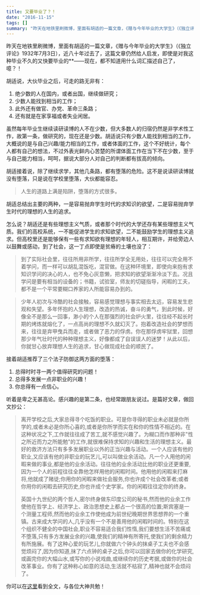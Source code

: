 ```yaml
---
title: 又要毕业了？！
date: "2016-11-15"
tags: []
summary: "昨天在地铁里刷微博，里面有胡适的一篇文章，《赠与今年毕业的大学生》（《独立评论》1932年7月3日），近八十年过去了，这篇文章仍然给人启发，即使是对我这种毕业不久的又快要毕业的**—现在，都不知道用什么词汇描述自己了，噫？！"
---
```

昨天在地铁里刷微博，里面有胡适的一篇文章，《赠与今年毕业的大学生》（《独立评论》1932年7月3日），近八十年过去了，这篇文章仍然给人启发，即使是对我这种毕业不久的又快要毕业的**——现在，都不知道用什么词汇描述自己了，噫？！

胡适说，大伙毕业之后，可走的路无非有：

  1. 绝少数的人在国内，或者出国，继续做研究；
  2. 少数人能找到相当的工作；
  3. 此外还有做官、办党、革命三条路；
  4. 还有就是在家享福或者失业闲居。

虽然每年毕业生继续读研读博的人不在少数，但大多数人的归宿仍然是非学术性工作，故第一条，做研究的，现在还是少数。胡适说只有少数人能找到相当的工作，大概说的是与自己兴趣/能力相当的工作，或者体面的工作，这个不好统计，每个人都有自己的想法，不过外表光鲜内心苦楚的所谓体面工作在当下不在少数，至于与自己能力相当，呵呵，据说大部分人对自己的判断都有拔高的倾向。

胡适接着说，除了继续求学，其他几条路，都有堕落的危险。这不是说读研读博就没有堕落，只是说在学校里堕落，大伙都能容忍。

>人生的道路上满是陷阱，堕落的方式很多。

胡适总结出主要的两种，一是容易抛弃学生时代的求知识的欲望，二是容易抛弃学生时代的理想的人生的追求。

怎么说？胡适还是有些理想主义气质，或者那个时代的大学还存有某些理想主义气质。我们的高校系统，一不能促进学生的求知欲望，二不能鼓励学生的理想主义追求。但高校里还是能够保有一些有求知欲有理想的年轻人，相互期许，并给旁边人以鼓舞或感动，到了社会，这一丁点即使是贫瘠的土壤也没了：

> 到了实际社会里，往往所用非所学，往往所学全无用处，往往可以完全用不着学问，而一样可以胡乱混饭吃，混官做。在这种环境里，即使向来抱有求知识学问的决心的人，也不免心灰意懒，把求知的欲望渐渐冷淡下去。况且学问是要有相当的设备的；书籍，试验室，师友的切磋指导，闲暇的工夫，都不是一个平常要糊口养家的人所能容易办到的。

> 少年人初次与冷酷的社会接触，容易感觉理想与事实相去太远，容易发生悲观和失望。多年怀抱的人生理想，改造的热诚，奋斗的勇气，到此时候，好像全不是那么一回事，渺小的个人在那强烈的社会炉火里，往往经不起长时期的烤炼就熔化了，一点高尚的理想不久就幻灭了。抱着改造社会的梦想而来，往往是弃甲曳兵而走，或者做了恶力的俘虏。你在那俘虏牢狱里，回想那少年气壮时代的种种理想主义，好像都成了自误误人的迷梦！从此以后，你就甘心放弃理想人生的追求，甘心做现成社会的顺民了。

接着胡适推荐了三个法子防御这两方面的堕落：

  1. 总得时时寻一两个值得研究的问题！
  2. 总得多发展一点非职业的兴趣！
  3. 你总得有一点信心。

听着是卑之无甚高论。感兴趣的是第二条，也经常跟朋友说过。是篇好文章，做回文抄公：

> 离开学校之后,大家总得寻个吃饭的职业。可是你寻得的职业未必就是你所学的,或者未必是你所心喜的,或者是你所学而实在和你的性情不相近的。在这种状况之下,工作就往往成了苦工,就不感觉兴趣了。为糊口而作那种非"性之所近而力之所能勉"的工作,就很难保持求知的兴趣和生活的理想主义。最好的救济方法只有多多发展职业以外的正当兴趣与活动。一个人应该有他的职业,又应该有他的非职业的玩艺儿,可以叫做业余活动。凡一个人用他的闲暇来做的事业,都是他的业余活动。往往他的业余活动比他的职业还更重要,因为一个人的前程往往全靠他怎样用他的闲暇时间。他用他的闲暇来打麻将,他就成了赌徒;你用你的闲暇来做社会服务,你也许成个社会改革者;或者你用你的闲暇去研究历史,你也许成个史学家。你的闲暇往往定你的终身。
> 
> 英国十九世纪的两个哲人,密尔终身做东印度公司的秘书,然而他的业余工作使他在哲学上、经济学上、政治思想史上都占一个很高的位置;斯宾塞是一个测量工程师,然而他的业余工作使他成为前世纪晚期世界思想界的一个重镇。古来成大学问的人,几乎没有一个不是善用他的闲暇时间的。特别在这个组织不健全的中国社会,职业不容易适合我们性惰,我们要想生活不苦痛或不堕落,只有多方发展业余的兴趣,使我们的精神有所寄托,使我们的剩余精力有所施展。有了这种心爱的玩艺儿,你就做六个钟头的抹桌子工夫也不会感觉烦闷了,因为你知道,抹了六点钟的桌子之后,你可以回家去做你的化学研究,或画完你的大幅山水,或写你的小说戏曲,或继续你的历史考据,或做你的社会改革事业。你有了这种称心如意的活动,生活就不枯寂了,精神也就不会烦闷了。

你可以在[这里](http://www.douban.com/group/topic/4748460/)看到全文，与各位大神共勉！

